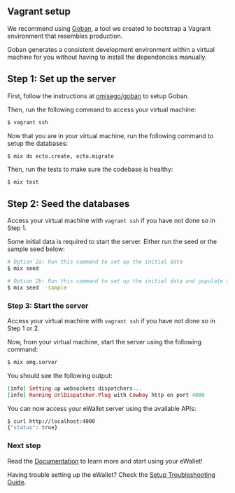 ## Vagrant setup

We recommend using [Goban](https://github.com/omisego/goban), a tool we created to bootstrap a Vagrant environment that resembles production.

Goban generates a consistent development environment within a virtual machine for you without having to install the dependencies manually.

## Step 1: Set up the server

First, follow the instructions at [omisego/goban](https://github.com/omisego/goban) to setup Goban.

Then, run the following command to access your virtual machine:

```bash
$ vagrant ssh
```

Now that you are in your virtual machine, run the following command to setup the databases:

```bash
$ mix do ecto.create, ecto.migrate
```

Then, run the tests to make sure the codebase is healthy:

```
$ mix test
```

## Step 2: Seed the databases

Access your virtual machine with `vagrant ssh` if you have not done so in Step 1.

Some initial data is required to start the server. Either run the seed or the sample seed below:

```bash
# Option 2a: Run this command to set up the initial data
$ mix seed

# Option 2b: Run this command to set up the initial data and populate the database with more sample data
$ mix seed --sample
```

### Step 3: Start the server

Access your virtual machine with `vagrant ssh` if you have not done so in Step 1 or 2.

Now, from your virtual machine, start the server using the following command:

```bash
$ mix omg.server
```

You should see the following output:

```elixir
[info] Setting up websockets dispatchers...
[info] Running UrlDispatcher.Plug with Cowboy http on port 4000
```

You can now access your eWallet server using the available APIs:

```bash
$ curl http://localhost:4000
{"status": true}
```

### Next step

Read the [Documentation](/README.md/#documentation) to learn more and start using your eWallet!

Having trouble setting up the eWallet? Check the [Setup Troubleshooting Guide](troubleshooting.md).

